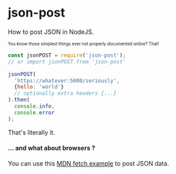 # json-post
How to post JSON in NodeJS.

<sup><sub>You know those simplest things ever not properly documented online? That!</sub></sup>

```js
const jsonPOST = require('json-post');
// or import jsonPOST from 'json-post'

jsonPOST(
  'https://whatever:5000/seriously',
  {hello: 'world'}
  // optionally extra headers {...}
).then(
  console.info,
  console.error
);
```

That's literally it.

#### ... and what about browsers ?

You can use this [MDN fetch example](https://developer.mozilla.org/en-US/docs/Web/API/Fetch_API/Using_Fetch#Supplying_request_options) to post JSON data.
